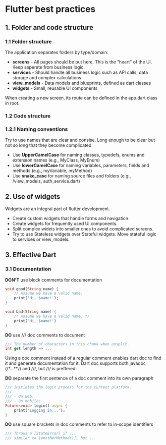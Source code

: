 # Flutter best practices
## 1. Folder and code structure
### 1.1 Folder structure
The application separates folders by type/domain:
- **screens** - All pages should be put here. This is the "heart" of the UI. Keep seperate from business logic.
- **services** - Should handle all business logic such as API calls, data storage and complex calculations
- **view_models** - Data models and blueprints, defined as dart classes
- **widgets** - Small, reusable UI components

When creating a new screen, its route can be defined in the app.dart class in root.

### 1.2 Code structure
### 1.2.1 Naming conventions
Try to use names that are clear and consise. Long enough to be clear but not so long that they become complicated:
- Use **UpperCamelCase** for naming classes, typedefs, enums and extension names (e.g., MyClass, MyEnum)
- Use **lowerCamelCase** for naming variables, parameters, fields and methods (e.g., myVariable, myMethod)
- Use **snake_case** for naming source files and folders (e.g., /view_models, auth_service.dart) 

## 2. Use of widgets
Widgets are an integral part of flutter development. 
- Create custom widgets that handle forms and  navigation
- Create widgets for frequently used UI components.
- Split complex widets into smaller ones to avoid complicated screens.
- Try to use Stateless widgets over Stateful widgets. Move stateful logic to services or view_models.

## 3. Effective Dart
### 3.1 Documentation
**DON'T** use block comments for documentation
```dart
void good(String name) {
    // Assume we have a valid name.
    print('Hi, $name!');
}

void bad(String name) {
    /* Assume we have a valid name. */
    print('Hi, $name!')
}
```
**DO** use /// doc comments to document
```dart
/// The number of characters in this chunk when unsplit.
int get length => ...
```
Using a doc comment instead of a regular comment enables dart doc to find it and generate documentation for it. Dart doc supports both javadoc (/*...**/) and ///, but /// is preffered.
<br>

**DO** separate the first sentence of a doc comment into its own paragraph
```dart
/// Initiates the login process for the current platform.
///
/// - On web: 
/// - On mobile: 
Future<void> login() async {
    print('Logging in...');
}
```
**DO** use square brackets in doc comments to refer to in-scope identifiers
```dart
/// Throws a [StateError] if ...
/// similar to [anotherMethod()], but ...
```






